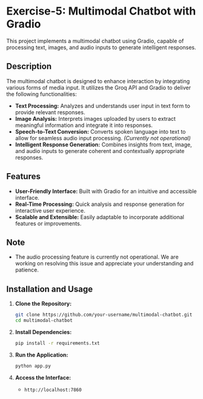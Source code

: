 # Exercise-5: Multimodal Chatbot with Gradio

This project implements a multimodal chatbot using Gradio, capable of processing text, images, and audio inputs to generate intelligent responses.

## Description

The multimodal chatbot is designed to enhance interaction by integrating various forms of media input. It utilizes the Groq API and Gradio to deliver the following functionalities:

- **Text Processing:** Analyzes and understands user input in text form to provide relevant responses.
- **Image Analysis:** Interprets images uploaded by users to extract meaningful information and integrate it into responses.
- **Speech-to-Text Conversion:** Converts spoken language into text to allow for seamless audio input processing. *(Currently not operational)*
- **Intelligent Response Generation:** Combines insights from text, image, and audio inputs to generate coherent and contextually appropriate responses.

## Features

- **User-Friendly Interface:** Built with Gradio for an intuitive and accessible interface.
- **Real-Time Processing:** Quick analysis and response generation for interactive user experience.
- **Scalable and Extensible:** Easily adaptable to incorporate additional features or improvements.

## Note

- The audio processing feature is currently not operational. We are working on resolving this issue and appreciate your understanding and patience.

## Installation and Usage

1. **Clone the Repository:**
   ```bash
   git clone https://github.com/your-username/multimodal-chatbot.git
   cd multimodal-chatbot
   ```

2. **Install Dependencies:**
   ```bash
   pip install -r requirements.txt
   ```

3. **Run the Application:**
   ```bash
   python app.py
   ```

4. **Access the Interface:**
   - `http://localhost:7860` 

